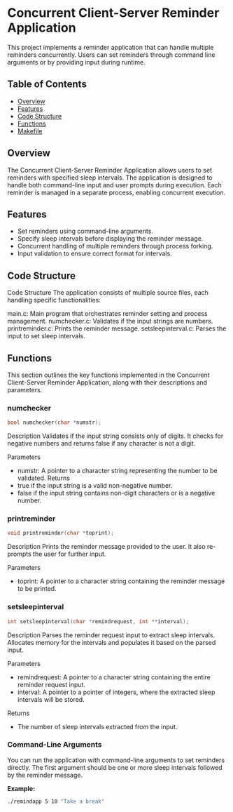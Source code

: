 # Concurrent Client-Server Reminder Application

This project implements a reminder application that can handle multiple reminders concurrently. Users can set reminders through command line arguments or by providing input during runtime.

## Table of Contents
- [Overview](#overview)
- [Features](#features)
- [Code Structure](#code-structure)
- [Functions](#functions)
- [Makefile](#makefile)

## Overview

The Concurrent Client-Server Reminder Application allows users to set reminders with specified sleep intervals. The application is designed to handle both command-line input and user prompts during execution. Each reminder is managed in a separate process, enabling concurrent execution.

## Features

- Set reminders using command-line arguments.
- Specify sleep intervals before displaying the reminder message.
- Concurrent handling of multiple reminders through process forking.
- Input validation to ensure correct format for intervals.

## Code Structure
Code Structure
The application consists of multiple source files, each handling specific functionalities:

main.c: Main program that orchestrates reminder setting and process management.
numchecker.c: Validates if the input strings are numbers.
printreminder.c: Prints the reminder message.
setsleepinterval.c: Parses the input to set sleep intervals.

## Functions
This section outlines the key functions implemented in the Concurrent Client-Server Reminder Application, along with their descriptions and parameters.

### numchecker

```c
bool numchecker(char *numstr);
```

Description
Validates if the input string consists only of digits. It checks for negative numbers and returns false if any character is not a digit.

Parameters
- numstr: A pointer to a character string representing the number to be validated.
Returns
- true if the input string is a valid non-negative number.
- false if the input string contains non-digit characters or is a negative number.

### printreminder

```c
void printreminder(char *toprint);
```

Description
Prints the reminder message provided to the user. It also re-prompts the user for further input.

Parameters
- toprint: A pointer to a character string containing the reminder message to be printed.

### setsleepinterval

```c
int setsleepinterval(char *remindrequest, int **interval);
```
Description
Parses the reminder request input to extract sleep intervals. Allocates memory for the intervals and populates it based on the parsed input.


Parameters
- remindrequest: A pointer to a character string containing the entire reminder request input.
- interval: A pointer to a pointer of integers, where the extracted sleep intervals will be stored.

Returns
- The number of sleep intervals extracted from the input.



### Command-Line Arguments

You can run the application with command-line arguments to set reminders directly. The first argument should be one or more sleep intervals followed by the reminder message. 

**Example:**

```bash
./remindapp 5 10 "Take a break"

